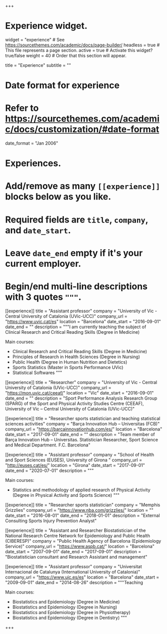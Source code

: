 +++
# Experience widget.
widget = "experience"  # See https://sourcethemes.com/academic/docs/page-builder/
headless = true  # This file represents a page section.
active = true  # Activate this widget? true/false
weight = 40  # Order that this section will appear.

title = "Experience"
subtitle = ""

# Date format for experience
#   Refer to https://sourcethemes.com/academic/docs/customization/#date-format
date_format = "Jan 2006"

# Experiences.
#   Add/remove as many `[[experience]]` blocks below as you like.
#   Required fields are `title`, `company`, and `date_start`.
#   Leave `date_end` empty if it's your current employer.
#   Begin/end multi-line descriptions with 3 quotes `"""`.
[[experience]]
  title = "Assistant professor"
  company = "University of Vic - Central University of Catalonia (UVic-UCC)"
  company_url = "https://www.uvic.cat/es"
  location = "Barcelona"
  date_start = "2016-09-01"
  date_end = ""
  description = """I am currently teaching the subject of Clinical Research and Critical Reading Skills (Degree in Medicine)
  
Main courses:
  
  * Clinical Research and Critical Reading Skills (Degree in Medicine)
  * Principles of Research in Health Sciences (Degree in Nursing)
  * Public Health (Degree in Human Nutrition and Dietetics)
  * Sports Statistics (Master in Sports Performance UVic)
  * Statistical Softwares 
  """

[[experience]]
  title = "Researcher"
  company = "University of Vic - Central University of Catalonia (UVic-UCC)"
  company_url = "https://mon.uvic.cat/ceeaf/"
  location = "Vic"
  date_start = "2016-09-01"
  date_end = ""
  description = "Sport Performance Analysis Research Group (SPARG) of the Sport and Physical Activity Studies Centre (CEEAF), University of Vic – Central University of Catalonia (UVic-UCC)"

[[experience]]
  title = "Researcher sports statistician and teaching statistical sciences activities"
  company = "Barça Innovation Hub – Universitas (FCB)"
  company_url = "https://barcainnovationhub.com/es/"
  location = "Barcelona"
  date_start = "2017-09-01"
  date_end = ""
  description = "Team member of Barça Innovation Hub – Universitas. Statistician Researcher, Sport Science and Medical Department. F.C. Barcelona"

[[experience]]
  title = "Assistant professor"
  company = "School of Health and Sport Sciences (EUSES), University of Girona "
  company_url = "http://euses.cat/es/"
  location = "Girona"
  date_start = "2017-09-01"
  date_end = "2020-07-01"
  description = """
  
Main courses:
  
  * Statistics and methodology of applied research of Physical Activity (Degree in Physical Activity and Sports Science)
"""

[[experience]]
  title = "Researcher sports statistician"
  company = "Memphis Grizzlies"
  company_url = "https://www.nba.com/grizzlies/"
  location = ""
  date_start = "2016-08-01"
  date_end = "2018-01-01"
  description = "External Consulting Sports Injury Prevention Analyst"

[[experience]]
  title = "Assistant and Researcher Biostatistician of the National Research Centre Network for Epidemiology and Public Health (CIBERESP)"
  company = "Public Health Agency of Barcelona (Epidemiology Service)"
  company_url = "https://www.aspb.cat/"
  location = "Barcelona"
  date_start = "2007-09-01"
  date_end = "2017-09-01"
  description = "Biostatistician consultant and Research Assistant and management"

[[experience]]
  title = "Assistant professor"
  company = "Universitat Internacional de Catalunya (International University of Catalonia)"
  company_url = "https://www.uic.es/es"
  location = "Barcelona"
  date_start = "2009-09-01"
  date_end = "2014-08-26"
  description = """Teaching

Main courses:
  * Biostatistics and Epidemiology (Degree in Medicine)
  * Biostatistics and Epidemiology (Degree in Nursing)
  * Biostatistics and Epidemiology (Degree in Physiotherapy) 
  * Biostatistics and Epidemiology (Degree in Dentistry)
  """

+++
